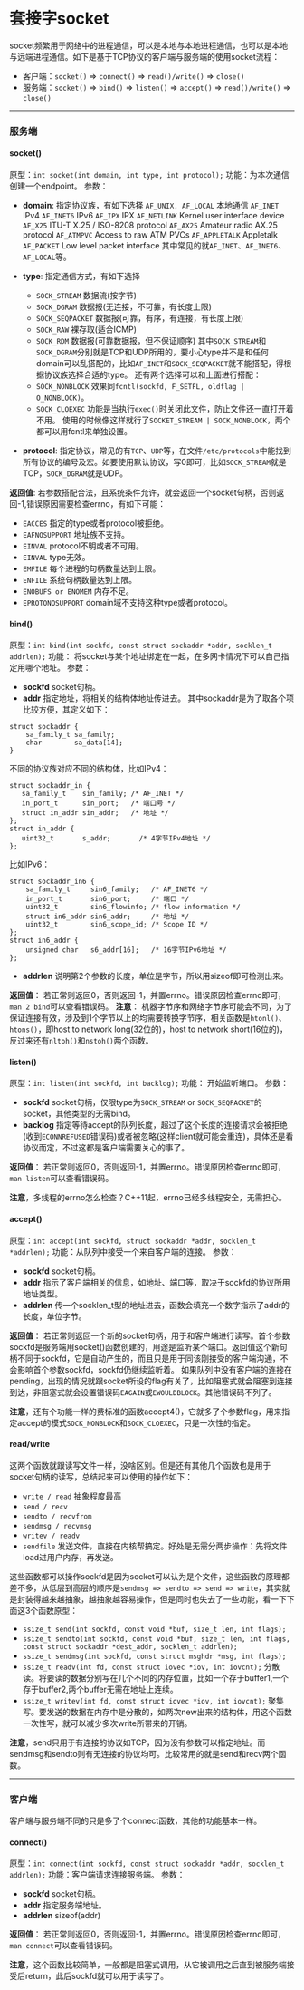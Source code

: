 # 套接字socket

socket频繁用于网络中的进程通信，可以是本地与本地进程通信，也可以是本地与远端进程通信。如下是基于TCP协议的客户端与服务端的使用socket流程：

- 客户端：`socket()` => `connect()` => `read()/write()` => `close()`
- 服务端：`socket()` => `bind()` => `listen()` => `accept()` => `read()/write()` => `close()`


-----
### 服务端

#### socket()

原型：`int socket(int domain, int type, int protocol);`
功能：为本次通信创建一个endpoint。
参数：

- **domain**: 指定协议族，有如下选择
	`AF_UNIX, AF_LOCAL`   本地通信
	`AF_INET`             IPv4
	`AF_INET6`            IPv6
	`AF_IPX`              IPX
	`AF_NETLINK`          Kernel user interface device
	`AF_X25`              ITU-T X.25 / ISO-8208 protocol
	`AF_AX25`             Amateur radio AX.25 protocol
	`AF_ATMPVC`           Access to raw ATM PVCs
	`AF_APPLETALK`        Appletalk
	`AF_PACKET`			  Low level packet interface
其中常见的就`AF_INET`、`AF_INET6`、`AF_LOCAL`等。

- **type**: 指定通信方式，有如下选择
	- `SOCK_STREAM`		数据流(按字节)
	- `SOCK_DGRAM`		数据报(无连接，不可靠，有长度上限)
	- `SOCK_SEQPACKET`	数据报(可靠，有序，有连接，有长度上限)
	- `SOCK_RAW`		裸存取(适合ICMP)
	- `SOCK_RDM`		数据报(可靠数据报，但不保证顺序)
其中`SOCK_STREAM`和`SOCK_DGRAM`分别就是TCP和UDP所用的，要小心type并不是和任何domain可以乱搭配的，比如`AF_INET`和`SOCK_SEQPACKET`就不能搭配，得根据协议族选择合适的type。
还有两个选择可以和上面进行搭配：
	- `SOCK_NONBLOCK`		效果同`fcntl(sockfd, F_SETFL, oldflag | O_NONBLOCK)`。
	- `SOCK_CLOEXEC`		功能是当执行`exec()`时关闭此文件，防止文件还一直打开着不用。
使用的时候像这样就行了`SOCKET_STREAM | SOCK_NONBLOCK`，两个都可以用fcntl来单独设置。

- **protocol**: 指定协议，常见的有`TCP`、`UDP`等，在文件`/etc/protocols`中能找到所有协议的编号及宏。如要使用默认协议，写0即可，比如`SOCK_STREAM`就是TCP，`SOCK_DGRAM`就是UDP。


**返回值**: 若参数搭配合法，且系统条件允许，就会返回一个socket句柄，否则返回-1,错误原因需要检查errno，有如下可能：

- `EACCES`	指定的type或者protocol被拒绝。
- `EAFNOSUPPORT`	地址族不支持。
- `EINVAL`	protocol不明或者不可用。
- `EINVAL`	type无效。
- `EMFILE`	每个进程的句柄数量达到上限。
- `ENFILE`	系统句柄数量达到上限。
- `ENOBUFS or ENOMEM`	内存不足。
- `EPROTONOSUPPORT`	domain域不支持这种type或者protocol。




#### bind()

原型：`int bind(int sockfd, const struct sockaddr *addr, socklen_t addrlen);`
功能： 将socket与某个地址绑定在一起，在多网卡情况下可以自己指定用哪个地址。
参数：

- **sockfd**	socket句柄。
- **addr**	指定地址，将相关的结构体地址传进去。
其中sockaddr是为了取各个项比较方便，其定义如下：
```
struct sockaddr {
	sa_family_t sa_family;
	char        sa_data[14];
}
```
不同的协议族对应不同的结构体，比如IPv4：
```
struct sockaddr_in {
   sa_family_t    sin_family; /* AF_INET */
   in_port_t      sin_port;   /* 端口号 */
   struct in_addr sin_addr;   /* 地址 */
};
struct in_addr {
   uint32_t       s_addr;		/* 4字节IPv4地址 */
};
```
比如IPv6：
```
struct sockaddr_in6 {
    sa_family_t     sin6_family;   /* AF_INET6 */
    in_port_t       sin6_port;     /* 端口 */
    uint32_t        sin6_flowinfo; /* flow information */
    struct in6_addr sin6_addr;     /* 地址 */
    uint32_t        sin6_scope_id; /* Scope ID */
};
struct in6_addr {
    unsigned char   s6_addr[16];   /* 16字节IPv6地址 */
};
```
- **addrlen**	说明第2个参数的长度，单位是字节，所以用sizeof即可检测出来。

**返回值**： 若正常则返回0，否则返回-1，并置errno。错误原因检查errno即可，`man 2 bind`可以查看错误码。
**注意**： 机器字节序和网络字节序可能会不同，为了保证连接有效，涉及到1个字节以上的均需要转换字节序，相关函数是`htonl()`、`htons()`，即host to network long(32位的)，host to network short(16位的)，反过来还有`nltoh()`和`nstoh()`两个函数。


#### listen()

原型：`int listen(int sockfd, int backlog);`
功能： 开始监听端口。
参数：

- **sockfd**	socket句柄，仅限type为`SOCK_STREAM` or `SOCK_SEQPACKET`的socket，其他类型的无需bind。
- **backlog**	指定等待accept的队列长度，超过了这个长度的连接请求会被拒绝(收到`ECONNREFUSED`错误码)或者被忽略(这样client就可能会重连)，具体还是看协议而定，不过这都是客户端需要关心的事了。

**返回值**： 若正常则返回0，否则返回-1，并置errno。错误原因检查errno即可，`man listen`可以查看错误码。

**注意**，多线程的errno怎么检查？C++11起，errno已经多线程安全，无需担心。


#### accept()

原型：`int accept(int sockfd, struct sockaddr *addr, socklen_t *addrlen);`
功能：从队列中接受一个来自客户端的连接。
参数：

- **sockfd**	socket句柄。
- **addr**		指示了客户端相关的信息，如地址、端口等，取决于sockfd的协议所用地址类型。
- **addrlen**	传一个socklen_t型的地址进去，函数会填充一个数字指示了addr的长度，单位字节。

**返回值**： 若正常则返回一个新的socket句柄，用于和客户端进行读写。首个参数sockfd是服务端用socket()函数创建的，用途是监听某个端口。返回值这个新句柄不同于sockfd，它是自动产生的，而且只是用于同该刚接受的客户端沟通，不会影响首个参数sockfd，sockfd仍继续监听着。
如果队列中没有客户端的连接在pending，出现的情况就跟socket所设的flag有关了，比如阻塞式就会阻塞到连接到达，非阻塞式就会设置错误码`EAGAIN`或`EWOULDBLOCK`。其他错误码不列了。

**注意**，还有个功能一样的费标准的函数accept4()，它就多了个参数flag，用来指定accept的模式`SOCK_NONBLOCK`和`SOCK_CLOEXEC`，只是一次性的指定。



#### read/write

这两个函数就跟读写文件一样，没啥区别。但是还有其他几个函数也是用于socket句柄的读写，总结起来可以使用的操作如下：

- `write / read`	抽象程度最高
- `send / recv`
- `sendto / recvfrom`
- `sendmsg / recvmsg`
- `writev / readv`
- `sendfile`	发送文件，直接在内核帮搞定。好处是无需分两步操作：先将文件load进用户内存，再发送。

这些函数都可以操作sockfd是因为socket可以认为是个文件，这些函数的原理都差不多，从低层到高层的顺序是`sendmsg => sendto => send => write`，其实就是封装得越来越抽象，越抽象越容易操作，但是同时也失去了一些功能，看一下下面这3个函数原型：

- `ssize_t send(int sockfd, const void *buf, size_t len, int flags);`
- `ssize_t sendto(int sockfd, const void *buf, size_t len, int flags, const struct sockaddr *dest_addr, socklen_t addrlen);`
- `ssize_t sendmsg(int sockfd, const struct msghdr *msg, int flags);`
- `ssize_t readv(int fd, const struct iovec *iov, int iovcnt);` 分散读。将要读的数据分别写在几个不同的内存位置，比如一个存于buffer1,一个存于buffer2,两个buffer无需在地址上连续。
- `ssize_t writev(int fd, const struct iovec *iov, int iovcnt);` 聚集写。要发送的数据在内存中是分散的，如两次new出来的结构体，用这个函数一次性写，就可以减少多次write所带来的开销。


**注意**，send只用于有连接的协议如TCP，因为没有参数可以指定地址。而sendmsg和sendto则有无连接的协议均可。比较常用的就是send和recv两个函数。



-----
### 客户端

客户端与服务端不同的只是多了个connect函数，其他的功能基本一样。

#### connect()

原型：`int connect(int sockfd, const struct sockaddr *addr, socklen_t addrlen);`
功能：客户端请求连接服务端。
参数：

- **sockfd**	socket句柄。
- **addr**		指定服务端地址。
- **addrlen**	sizeof(addr)

**返回值**： 若正常则返回0，否则返回-1，并置errno。错误原因检查errno即可，`man connect`可以查看错误码。

**注意**，这个函数比较简单，一般都是阻塞式调用，从它被调用之后直到被服务端接受后return，此后sockfd就可以用于读写了。




